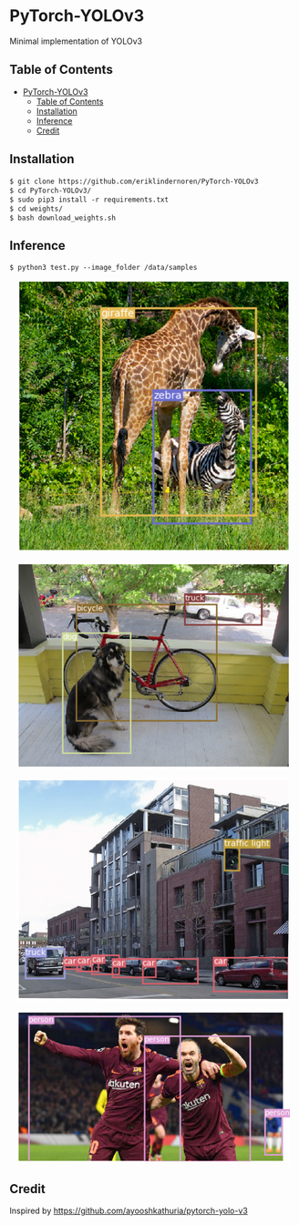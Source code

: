 # PyTorch-YOLOv3
Minimal implementation of YOLOv3

## Table of Contents
- [PyTorch-YOLOv3](#pytorch-yolov3)
  * [Table of Contents](#table-of-contents)
  * [Installation](#installation)
  * [Inference](#run-inference)
  * [Credit](#credit)

## Installation
    $ git clone https://github.com/eriklindernoren/PyTorch-YOLOv3
    $ cd PyTorch-YOLOv3/
    $ sudo pip3 install -r requirements.txt
    $ cd weights/
    $ bash download_weights.sh

## Inference
    $ python3 test.py --image_folder /data/samples

<p align="center"><img src="assets/giraffe.png" width="480"\></p>
<p align="center"><img src="assets/dog.png" width="480"\></p>
<p align="center"><img src="assets/traffic.png" width="480"\></p>
<p align="center"><img src="assets/messi.png" width="480"\></p>

## Credit
Inspired by https://github.com/ayooshkathuria/pytorch-yolo-v3
